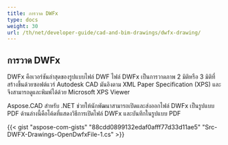 ```yaml
---
title: การวาด DWFx
type: docs
weight: 30
url: /th/net/developer-guide/cad-and-bim-drawings/dwfx-drawing/
---
```


## **การวาด DWFx**
DWFx คือเวอร์ชันล่าสุดของรูปแบบไฟล์ DWF ไฟล์ DWFx เป็นการวาดภาพ 2 มิติหรือ 3 มิติที่สร้างขึ้นด้วยซอฟต์แวร์ Autodesk CAD มันอิงตาม XML Paper Specification (XPS) และจึงสามารถดูและพิมพ์ได้ด้วย Microsoft XPS Viewer

Aspose.CAD สำหรับ .NET ช่วยให้นักพัฒนาสามารถเปิดและส่งออกไฟล์ DWFx เป็นรูปแบบ PDF ด้านล่างนี้คือโค้ดที่แสดงวิธีการเปิดไฟล์ DWFx และบันทึกในรูปแบบ PDF

{{< gist "aspose-com-gists" "88cdd0899132edaf0afff77d33d11ae5" "Src-DWFX-Drawings-OpenDwfxFile-1.cs" >}}

